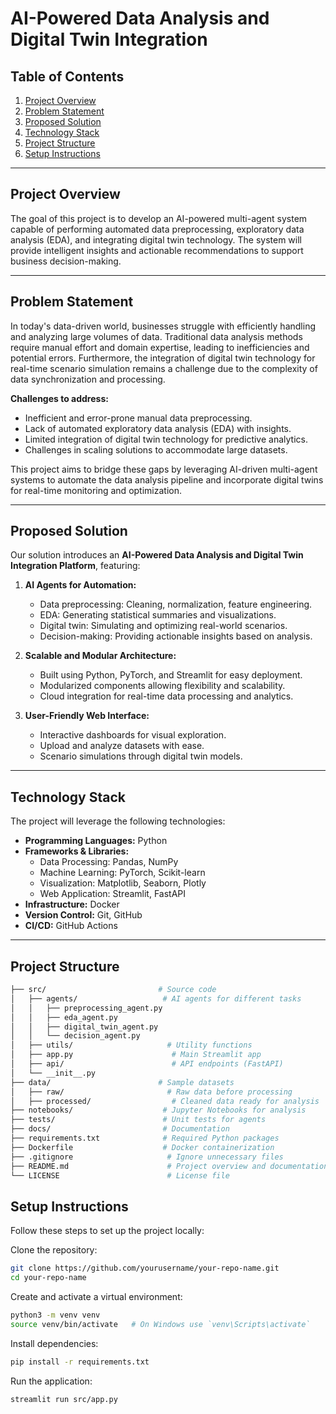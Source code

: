 # AI-Powered Data Analysis and Digital Twin Integration

## Table of Contents
1. [Project Overview](#project-overview)
2. [Problem Statement](#problem-statement)
3. [Proposed Solution](#proposed-solution)
4. [Technology Stack](#technology-stack)
5. [Project Structure](#project-structure)
6. [Setup Instructions](#setup-instructions)

---

## Project Overview

The goal of this project is to develop an AI-powered multi-agent system capable of performing automated data preprocessing, exploratory data analysis (EDA), and integrating digital twin technology. The system will provide intelligent insights and actionable recommendations to support business decision-making.

---

## Problem Statement

In today's data-driven world, businesses struggle with efficiently handling and analyzing large volumes of data. Traditional data analysis methods require manual effort and domain expertise, leading to inefficiencies and potential errors. Furthermore, the integration of digital twin technology for real-time scenario simulation remains a challenge due to the complexity of data synchronization and processing.

**Challenges to address:**
- Inefficient and error-prone manual data preprocessing.
- Lack of automated exploratory data analysis (EDA) with insights.
- Limited integration of digital twin technology for predictive analytics.
- Challenges in scaling solutions to accommodate large datasets.

This project aims to bridge these gaps by leveraging AI-driven multi-agent systems to automate the data analysis pipeline and incorporate digital twins for real-time monitoring and optimization.

---

## Proposed Solution

Our solution introduces an **AI-Powered Data Analysis and Digital Twin Integration Platform**, featuring:

1. **AI Agents for Automation:**
   - Data preprocessing: Cleaning, normalization, feature engineering.
   - EDA: Generating statistical summaries and visualizations.
   - Digital twin: Simulating and optimizing real-world scenarios.
   - Decision-making: Providing actionable insights based on analysis.

2. **Scalable and Modular Architecture:**
   - Built using Python, PyTorch, and Streamlit for easy deployment.
   - Modularized components allowing flexibility and scalability.
   - Cloud integration for real-time data processing and analytics.

3. **User-Friendly Web Interface:**
   - Interactive dashboards for visual exploration.
   - Upload and analyze datasets with ease.
   - Scenario simulations through digital twin models.

---

## Technology Stack

The project will leverage the following technologies:

- **Programming Languages:** Python
- **Frameworks & Libraries:** 
  - Data Processing: Pandas, NumPy
  - Machine Learning: PyTorch, Scikit-learn
  - Visualization: Matplotlib, Seaborn, Plotly
  - Web Application: Streamlit, FastAPI
- **Infrastructure:** Docker
- **Version Control:** Git, GitHub
- **CI/CD:** GitHub Actions

---

## Project Structure

```bash
├── src/                         # Source code
│   ├── agents/                   # AI agents for different tasks
│   │   ├── preprocessing_agent.py
│   │   ├── eda_agent.py
│   │   ├── digital_twin_agent.py
│   │   └── decision_agent.py
│   ├── utils/                     # Utility functions
│   ├── app.py                      # Main Streamlit app
│   ├── api/                        # API endpoints (FastAPI)
│   └── __init__.py
├── data/                        # Sample datasets
│   ├── raw/                       # Raw data before processing
│   ├── processed/                  # Cleaned data ready for analysis
├── notebooks/                    # Jupyter Notebooks for analysis
├── tests/                        # Unit tests for agents
├── docs/                         # Documentation
├── requirements.txt              # Required Python packages
├── Dockerfile                    # Docker containerization
├── .gitignore                     # Ignore unnecessary files
├── README.md                      # Project overview and documentation
└── LICENSE                        # License file
```
## Setup Instructions
Follow these steps to set up the project locally:

Clone the repository:

```bash
git clone https://github.com/yourusername/your-repo-name.git
cd your-repo-name
```
Create and activate a virtual environment:

```bash
python3 -m venv venv
source venv/bin/activate   # On Windows use `venv\Scripts\activate`
```
Install dependencies:

```bash
pip install -r requirements.txt
```
Run the application:
```bash
streamlit run src/app.py
```
